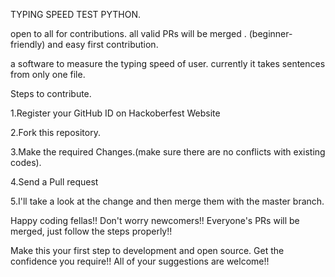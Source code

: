 TYPING SPEED TEST PYTHON.


open to all for contributions.
all valid PRs will be merged .
(beginner-friendly) and easy first contribution.

a software to measure the typing speed of user.
currently it takes sentences from only one file.

Steps to contribute.

1.Register your GitHub ID on Hackoberfest Website

2.Fork this repository.

3.Make the required Changes.(make sure there are no conflicts with existing codes).

4.Send a Pull request

5.I'll take a look at the change and then merge them with the master branch.

Happy coding fellas!!
Don't worry newcomers!! Everyone's PRs will be merged, just follow the steps properly!!

Make this your first step to development and open source. Get the confidence you require!!
All of your suggestions are welcome!!
